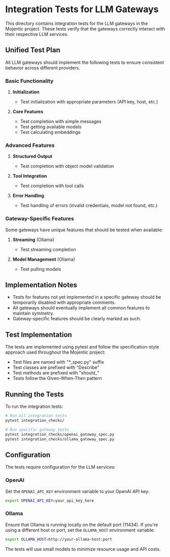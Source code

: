 # Integration Tests for LLM Gateways

This directory contains integration tests for the LLM gateways in the Mojentic project. These tests verify that the gateways correctly interact with their respective LLM services.

## Unified Test Plan

All LLM gateways should implement the following tests to ensure consistent behavior across different providers.

### Basic Functionality

1. **Initialization**
   - Test initialization with appropriate parameters (API key, host, etc.)

2. **Core Features**
   - Test completion with simple messages
   - Test getting available models
   - Test calculating embeddings

### Advanced Features

1. **Structured Output**
   - Test completion with object model validation

2. **Tool Integration**
   - Test completion with tool calls

3. **Error Handling**
   - Test handling of errors (invalid credentials, model not found, etc.)

### Gateway-Specific Features

Some gateways have unique features that should be tested when available:

1. **Streaming** (Ollama)
   - Test streaming completion

2. **Model Management** (Ollama)
   - Test pulling models

## Implementation Notes

- Tests for features not yet implemented in a specific gateway should be temporarily disabled with appropriate comments.
- All gateways should eventually implement all common features to maintain symmetry.
- Gateway-specific features should be clearly marked as such.

## Test Implementation

The tests are implemented using pytest and follow the specification-style approach used throughout the Mojentic project:

- Test files are named with "*_spec.py" suffix
- Test classes are prefixed with "Describe"
- Test methods are prefixed with "should_"
- Tests follow the Given-When-Then pattern

## Running the Tests

To run the integration tests:

```bash
# Run all integration tests
pytest integration_checks/

# Run specific gateway tests
pytest integration_checks/openai_gateway_spec.py
pytest integration_checks/ollama_gateway_spec.py
```

## Configuration

The tests require configuration for the LLM services:

### OpenAI

Set the `OPENAI_API_KEY` environment variable to your OpenAI API key:

```bash
export OPENAI_API_KEY=your_api_key_here
```

### Ollama

Ensure that Ollama is running locally on the default port (11434). If you're using a different host or port, set the `OLLAMA_HOST` environment variable:

```bash
export OLLAMA_HOST=http://your-ollama-host:port
```

The tests will use small models to minimize resource usage and API costs.
